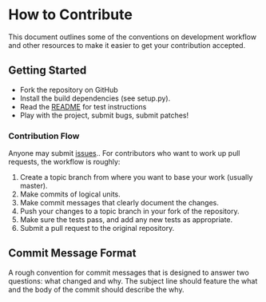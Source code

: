# How to Contribute

This document outlines some of the conventions on development workflow and other
resources to make it easier to get your contribution accepted.

## Getting Started

- Fork the repository on GitHub
- Install the build dependencies (see setup.py).
- Read the [README](README.md) for test instructions
- Play with the project, submit bugs, submit patches!

### Contribution Flow

Anyone may submit [issues](https://github.com/barbacbd/nautical/issues)..
For contributors who want to work up pull requests, the workflow is roughly:

1. Create a topic branch from where you want to base your work (usually master).
2. Make commits of logical units.
3. Make commit messages that clearly document the changes.
4. Push your changes to a topic branch in your fork of the repository.
5. Make sure the tests pass, and add any new tests as appropriate.
6. Submit a pull request to the original repository.


## Commit Message Format

A rough convention for commit messages that is designed to answer two
questions: what changed and why. The subject line should feature the what and
the body of the commit should describe the why.

